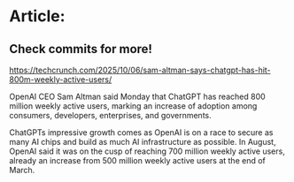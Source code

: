 # Article:

## Check commits for more!
https://techcrunch.com/2025/10/06/sam-altman-says-chatgpt-has-hit-800m-weekly-active-users/

OpenAI CEO Sam Altman said Monday that ChatGPT has reached 800 million weekly active users, marking an increase of adoption among consumers, developers, enterprises, and governments.

ChatGPTs impressive growth comes as OpenAI is on a race to secure as many AI chips and build as much AI infrastructure as possible. In August, OpenAI said it was on the cusp of reaching 700 million weekly active users, already an increase from 500 million weekly active users at the end of March.